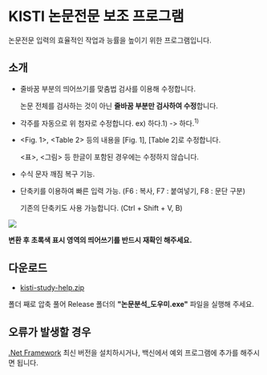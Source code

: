 # KISTI 논문전문 보조 프로그램

논문전문 입력의 효율적인 작업과 능률을 높이기 위한 프로그램입니다.


## 소개
* 줄바꿈 부분의 띄어쓰기를 맞춤법 검사를 이용해 수정합니다.

  논문 전체를 검사하는 것이 아닌 **줄바꿈 부분만 검사하여 수정**합니다.

* 각주를 자동으로 위 첨자로 수정합니다. ex) 하다.1) -> 하다.<sup>1)</sup>
* <Fig. 1>, <Table 2> 등의 내용을 [Fig. 1], [Table 2]로 수정합니다.

  <표>, <그림> 등 한글이 포함된 경우에는 수정하지 않습니다.
 
* 수식 문자 깨짐 복구 기능.
* 단축키를 이용하여 빠른 입력 가능. (F6 : 복사, F7 : 붙여넣기, F8 : 문단 구분)

  기존의 단축키도 사용 가능합니다. (Ctrl + Shift + V, B)

<img src="https://raw.githubusercontent.com/johun204/kisti-study-help/main/example.gif" />


**변환 후 초록색 표시 영역의 띄어쓰기를 반드시 재확인 해주세요.**


## 다운로드
* [kisti-study-help.zip](https://github.com/johun204/kisti-study-help/archive/main.zip) 

폴더 째로 압축 풀어 Release 폴더의 **"논문분석_도우미.exe"** 파일을 실행해 주세요.


## 오류가 발생할 경우
[.Net Framework](https://dotnet.microsoft.com/download/dotnet-framework/thank-you/net48-kor) 최신 버전을 설치하시거나, 백신에서 예외 프로그램에 추가를 해주시면 됩니다.
